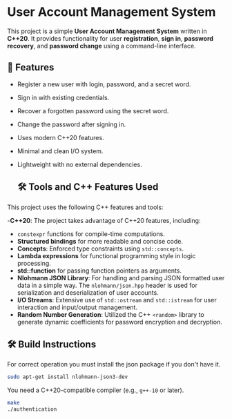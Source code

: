 # User Account Management System

This project is a simple **User Account Management System** written in **C++20**. It provides functionality for user **registration**, **sign in**, **password recovery**, and **password change** using a command-line interface.

## 🚀 Features

- Register a new user with login, password, and a secret word.
- Sign in with existing credentials.
- Recover a forgotten password using the secret word.
- Change the password after signing in.
- Uses modern C++20 features.
- Minimal and clean I/O system.
- Lightweight with no external dependencies.

  ## 🛠️ Tools and C++ Features Used

This project uses the following C++ features and tools:

  -**C++20**: The project takes advantage of C++20 features, including:
  - `constexpr` functions for compile-time computations.
  - **Structured bindings** for more readable and concise code.
  - **Concepts**: Enforced type constraints using `std::concepts`.
  - **Lambda expressions** for functional programming style in logic processing.
  - **std::function** for passing function pointers as arguments.
  - **Nlohmann JSON Library**: For handling and parsing JSON formatted user data in a simple way. The `nlohmann/json.hpp` header is used for serialization and deserialization of user accounts.
  - **I/O Streams**: Extensive use of `std::ostream` and `std::istream` for user interaction and input/output management.
  - **Random Number Generation**: Utilized the C++ `<random>` library to generate dynamic coefficients for password encryption and decryption.

  ## 🛠️ Build Instructions

For correct operation you must install the json package if you don't have it.

  ````bash
  sudo apt-get install nlohmann-json3-dev
  ````

You need a C++20-compatible compiler (e.g., `g++-10` or later).

  ```bash
  make
  ./authentication
  ````
